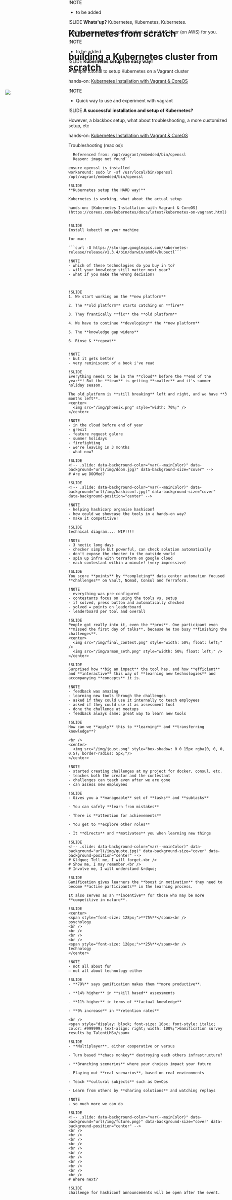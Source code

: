<!-- .slide: data-background-color="var(--mainColor)" data-background="url(/img/gamification.jpg)" data-background-size="cover" data-background-position="center" -->
# Kubernetes from scratch<br/>
# building a Kubernetes cluster from scratch
<br />
<br />
<div style="width: 200px; margin-bottom: -500px; margin-left: -200px;">
  <img src="/img/xebia.svg" />
</div>

!SLIDE
Fai Fung Cloud engineer at **Xebia**.

Erik Nieuwenhuijsen Cloud engineer at **Xebia**.

Thomas Kruitbosch DevOps Consultant at **Xebia**.

!NOTE
- to be added, intro

!SLIDE
**Kubernetes** concepts!

!NOTE
- to be added

!SLIDE
**Whats'up?** Kubernetes, Kubernetes, Kubernetes.

We have prepared the specification of the IAAS layer (on AWS) for you. 

!NOTE
- to be added


!SLIDE
**Kubernetes setup the easy way!** 

A simple tutorial to setup Kubernetes on a Vagrant cluster

hands-on: [Kubernetes Installation with Vagrant & CoreOS](https://coreos.com/kubernetes/docs/latest/kubernetes-on-vagrant.html)

!NOTE
- Quick way to use and experiment with vagrant

!SLIDE
**A successful installation and setup of Kubernetes?** 

However, a blackbox setup, what about troubleshooting, a more customized setup, etc

hands-on: [Kubernetes Installation with Vagrant & CoreOS](https://coreos.com/kubernetes/docs/latest/kubernetes-on-vagrant.html)

Troubleshooting (mac os):

```dyld: Library not loaded: /vagrant-substrate/staging/embedded/lib/libssl.1.0.0.dylib
  Referenced from: /opt/vagrant/embedded/bin/openssl
  Reason: image not found```

ensure openssl is installed
workaround: sudo ln -sf /usr/local/bin/openssl /opt/vagrant/embedded/bin/openssl

!SLIDE
**Kubernetes setup the HARD way!** 

Kubernetes is working, what about the actual setup

hands-on: [Kubernetes Installation with Vagrant & CoreOS](https://coreos.com/kubernetes/docs/latest/kubernetes-on-vagrant.html)


!SLIDE
Install kubectl on your machine

for mac:

```curl -O https://storage.googleapis.com/kubernetes-release/release/v1.3.4/bin/darwin/amd64/kubectl```

!NOTE
- which of these technologies do you buy in to?
- will your knowledge still matter next year?
- what if you make the wrong decision?



!SLIDE
1. We start working on the **new platform**

2. The **old platform** starts catching on **fire**

3. They frantically **fix** the **old platform**

4. We have to continue **developing** the **new platform**

5. The **knowledge gap widens**

6. Rinse & **repeat**


!NOTE
- but it gets better
- very reminiscent of a book i've read

!SLIDE
Everything needs to be in the **cloud** before the **end of the year**! But the **team** is getting **smaller** and it's summer holiday season.

The old platform is **still breaking** left and right, and we have **3 months left**.
<center>
  <img src="/img/phoenix.png" style="width: 70%;" />
</center>

!NOTE
- in the cloud before end of year
- grexit
- feature request galore
- summer holidays
- firefighting
- we're leaving in 3 months
- what now?

!SLIDE
<!-- .slide: data-background-color="var(--mainColor)" data-background="url(/img/doom.jpg)" data-background-size="cover" -->
# Are we DOOMed?

!SLIDE
<!-- .slide: data-background-color="var(--mainColor)" data-background="url(/img/hashiconf.jpg)" data-background-size="cover" data-background-position="center" -->

!NOTE
- helping hashicorp organise hashiconf
- how could we showcase the tools in a hands-on way?
- make it competitive!

!SLIDE
technical diagram.... WIP!!!!

!NOTE
- 3 hectic long days
- checker simple but powerful, can check solution automatically
- don't expose the checker to the outside world
- spin up infra with terraform on google cloud
- each contestant within a minute! (very impressive)

!SLIDE
You score **points** by **completing** data center automation focused **challenges** on Vault, Nomad, Consul and Terraform.

!NOTE
- everything was pre-configured
- contestants focus on using the tools vs. setup
- if solved, press button and automatically checked
- solved = points on leaderboard
- leaderboard per tool and overall

!SLIDE
People got really into it, even the **pros**. One participant even **missed the first day of talks**, because he too busy **finishing the challenges**.
<center>
  <img src="/img/final_contest.png" style="width: 50%; float: left;" />
  <img src="/img/armon_seth.png" style="width: 50%; float: left;" />
</center>

!SLIDE
Surprised how **big an impact** the tool has, and how **efficient** and **interactive** this way of **learning new technologies** and accompanying **concepts** it is.

!NOTE
- feedback was amazing
- learning new tools through the challenges
- asked if they could use it internally to teach employees
- asked if they could use it as assessment tool
- done the challenge at meetups
- feedback always same: great way to learn new tools

!SLIDE
How can we **apply** this to **learning** and **transferring knowledge**?

<br />
<center>
  <img src="/img/joust.png" style="box-shadow: 0 0 15px rgba(0, 0, 0, 0.5); border-radius: 5px;"/>
</center>

!NOTE
- started creating challenges at my project for docker, consul, etc.
- teaches both the creator and the contestant
- challenges can teach even after we are gone
- can assess new employees

!SLIDE
- Gives you a **manageable** set of **tasks** and **subtasks**

- You can safely **learn from mistakes**

- There is **attention for achievements**

- You get to **explore other roles**

- It **directs** and **motivates** you when learning new things

!SLIDE
<!-- .slide: data-background-color="var(--mainColor)" data-background="url(/img/quote.jpg)" data-background-size="cover" data-background-position="center" -->
# &ldquo; Tell me, I will forget.<br />
# Show me, I may remember.<br />
# Involve me, I will understand &rdquo;

!SLIDE
Gamification gives learners the **boost in motivation** they need to become **active participants** in the learning process.

It also serves as an **incentive** for those who may be more **competitive in nature**.

!SLIDE
<center>
<span style="font-size: 128px;">**75%**</span><br />
psychology
<br />
<br />
<br />
<br />
<span style="font-size: 128px;">**25%**</span><br />
technology
</center>

!NOTE
- not all about fun
– not all about technology either

!SLIDE
- **79%** says gamification makes them **more productive**.

- **14% higher** in **skill based** assessments

- **11% higher** in terms of **factual knowledge**

- **9% increase** in **retention rates**

<br />
<span style="display: block; font-size: 16px; font-style: italic; color: #999999; text-align: right; width: 100%;">Gamification survey results by TalentLMS</span>

!SLIDE
- **Multiplayer**, either cooperative or versus

- Turn based **chaos monkey** destroying each others infrastructure?

- **Branching scenarios** where your choices impact your future

- Playing out **real scenarios**, based on real environments

- Teach **cultural subjects** such as DevOps

- Learn from others by **sharing solutions** and watching replays

!NOTE
- so much more we can do

!SLIDE
<!-- .slide: data-background-color="var(--mainColor)" data-background="url(/img/future.png)" data-background-size="cover" data-background-position="center" -->
<br />
<br />
<br />
<br />
<br />
<br />
<br />
<br />
<br />
<br />
<br />
# Where next?

!SLIDE
challenge for hashiconf announcements will be open after the event.
